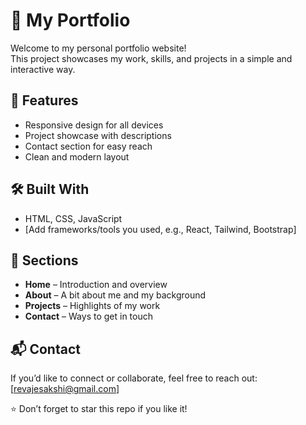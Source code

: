 # 🌟 My Portfolio

Welcome to my personal portfolio website!  
This project showcases my work, skills, and projects in a simple and interactive way.

## 🚀 Features
- Responsive design for all devices  
- Project showcase with descriptions  
- Contact section for easy reach  
- Clean and modern layout  

## 🛠️ Built With
- HTML, CSS, JavaScript  
- [Add frameworks/tools you used, e.g., React, Tailwind, Bootstrap]  

## 📂 Sections
- **Home** – Introduction and overview  
- **About** – A bit about me and my background  
- **Projects** – Highlights of my work  
- **Contact** – Ways to get in touch  

## 📬 Contact
If you’d like to connect or collaborate, feel free to reach out:  
[revajesakshi@gmail.com] 


⭐ Don’t forget to star this repo if you like it!
